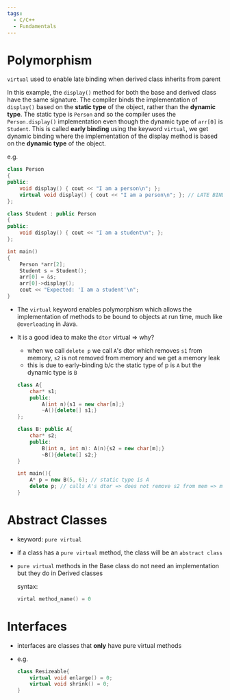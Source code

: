 ```yaml
---
tags:
  - C/C++
  - Fundamentals
---
```

# Polymorphism

`virtual` used to enable late binding when derived class inherits from parent

In this example, the `display()` method for both the base and derived class have the same signature. The compiler binds the implementation of `display()` based on the **static type** of the object, rather than the **dynamic type**. The static type is `Person` and so the compiler uses the `Person.display()` implementation even though the dynamic type of `arr[0]` is `Student`. This is called **early binding** using the keyword `virtual`, we get dynamic binding where the implementation of the display method is based on the **dynamic type** of the object.

e.g.

```C++
class Person
{
public:
    void display() { cout << "I am a person\n"; };
    virtual void display() { cout << "I am a person\n"; }; // LATE BINDING
};

class Student : public Person
{
public:
    void display() { cout << "I am a student\n"; };
};

int main()
{
    Person *arr[2];
    Student s = Student();
    arr[0] = &s;
    arr[0]->display();
    cout << "Expected: 'I am a student'\n";
}
```

- The `virtual` keyword enables polymorphism which allows the implementation of methods to be bound to objects at run time, much like `@overloading` in Java.
- It is a good idea to make the `dtor` virtual ⇒ why?
    
    - when we call `delete p` we call `A`'s dtor which removes `s1` from memory, `s2` is not removed from memory and we get a memory leak
    - this is due to early-binding b/c the static type of p is `A` but the dynamic type is `B`
    
    ```C++
    class A{
    	char* s1;
    	public:
    		A(int n){s1 = new char[n];}
    		~A(){delete[] s1;}
    };
    
    class B: public A{
    	char* s2;
    	public:
    		B(int n, int m): A(n){s2 = new char[m];}
    		~B(){delete[] s2;}
    }
    
    int main(){
    	A* p = new B(5, 6); // static type is A
    	delete p; // calls A's dtor => does not remove s2 from mem => mem leak
    }
    ```
    

# Abstract Classes

- keyword: `pure virtual`
- if a class has a `pure virtual` method, the class will be an `abstract class`
- `pure virtual` methods in the Base class do not need an implementation but they do in Derived classes
    
    syntax:
    
    ```C++
    virtal method_name() = 0
    ```
    

# Interfaces

- interfaces are classes that **only** have pure virtual methods
- e.g.
    
    ```C++
    class Resizeable{
    	virtual void enlarge() = 0;
    	virtual void shrink() = 0;
    }
    ```